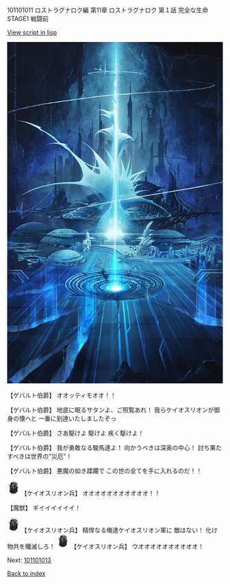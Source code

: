 101101011 ロストラグナロク編 第11章 ロストラグナロク 第１話 完全な生命 STAGE1 戦闘前

[View script in lisp](../scripts/101101011.txt)

![profound.png](../images/backgrounds/profound.png)

【ゲバルト伯爵】
オオッティモオオ！！

【ゲバルト伯爵】
地底に眠るサタンよ、ご照覧あれ！
我らケイオスリオンが御身の懐へと
一番に到達いたしましたぞっ

【ゲバルト伯爵】
さあ駆けよ
駆けよ
疾く駆けよ！

【ゲバルト伯爵】
我が勇敢なる駿馬達よ！
向かうべきは深奥の中心！
討ち果たすべきは世界の“災厄”！

【ゲバルト伯爵】
悪魔の如き蹂躙で
この世の全てを手に入れるのだ！！

<img src="../images/units/3820001.png" alt="3820001.png" height="34"/>
【ケイオスリオン兵】
オオオオオオオオオオオ！！

【魔獣】
ギイイイイイイ！

<img src="../images/units/3820001.png" alt="3820001.png" height="34"/>
【ケイオスリオン兵】
精悍なる俺達ケイオスリオン軍に
敵はない！
化け物共を殲滅しろ！

<img src="../images/units/3820001.png" alt="3820001.png" height="34"/>
【ケイオスリオン兵】
ウオオオオオオオオオオ！

Next: [101101013](101101013.md)

[Back to index](index.md)

